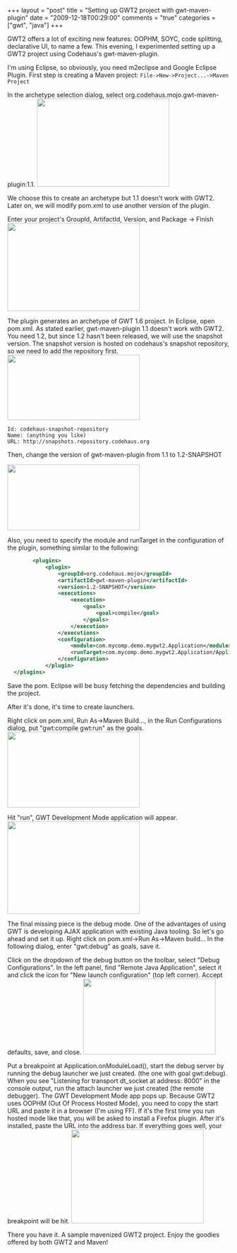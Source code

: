 +++
layout = "post"
title = "Setting up GWT2 project with gwt-maven-plugin"
date = "2009-12-18T00:29:00"
comments = "true"
categories = ["gwt", "java"]
+++

GWT2 offers a lot of exciting new features: OOPHM, SOYC, code splitting, declarative UI, to name a few. This evening, I experimented setting up a GWT2 project using Codehaus's gwt-maven-plugin.

I'm using Eclipse, so obviously, you need m2eclipse and Google Eclipse Plugin. First step is creating a Maven project:
`File->New->Project...->Maven Project`

In the archetype selection dialog, select org.codehaus.mojo.gwt-maven-plugin:1.1.
<a href="http://reminiscential.wordpress.com/files/2009/12/screenshot-new-maven-project.png"><img class="alignnone size-medium wp-image-119" title="Screenshot-New Maven Project" src="http://reminiscential.wordpress.com/files/2009/12/screenshot-new-maven-project.png?w=300" alt="" width="300" height="200" /></a>

We choose this to create an archetype but 1.1 doesn't work with GWT2. Later on, we will modify pom.xml to use another version of the plugin.

Enter your project's GroupId, ArtifactId, Version, and Package -&gt; Finish
<a href="http://reminiscential.wordpress.com/files/2009/12/screenshot-new-maven-project-1.png"><img class="alignnone size-medium wp-image-120" title="Screenshot-New Maven Project -1" src="http://reminiscential.wordpress.com/files/2009/12/screenshot-new-maven-project-1.png?w=300" alt="" width="300" height="200" /></a>

The plugin generates an archetype of GWT 1.6 project. In Eclipse, open pom.xml. As stated earlier, gwt-maven-plugin 1.1 doesn't work with GWT2. You need 1.2, but since 1.2 hasn't been released, we will use the snapshot version. The snapshot version is hosted on codehaus's snapshot repository, so we need to add the repository first.
<a href="http://reminiscential.wordpress.com/files/2009/12/plugin-repo1.png"><img class="alignnone size-medium wp-image-121" title="plugin-repo1" src="http://reminiscential.wordpress.com/files/2009/12/plugin-repo1.png?w=300" alt="" width="300" height="148" /></a>

```
Id: codehaus-snapshot-repository
Name: (anything you like)
URL: http://snapshots.repository.codehaus.org
```

Then, change the version of gwt-maven-plugin from 1.1 to 1.2-SNAPSHOT

<a href="http://reminiscential.wordpress.com/files/2009/12/plugin-repo.png"><img class="alignnone size-medium wp-image-122" title="plugin version" src="http://reminiscential.wordpress.com/files/2009/12/plugin-repo.png?w=300" alt="" width="300" height="149" /></a>

Also, you need to specify the module and runTarget in the configuration of the plugin, something similar to the following:

```xml
        <plugins>
            <plugin>
                <groupId>org.codehaus.mojo</groupId>
                <artifactId>gwt-maven-plugin</artifactId>
                <version>1.2-SNAPSHOT</version>
                <executions>
                    <execution>
                        <goals>
                            <goal>compile</goal>
                        </goals>
                    </execution>
                </executions>
                <configuration>
                    <module>com.mycomp.demo.mygwt2.Application</module>
                    <runTarget>com.mycomp.demo.mygwt2.Application/Application.html</runTarget>
                </configuration>
            </plugin>
  </plugins>
```

Save the pom. Eclipse will be busy fetching the dependencies and building the project.

After it's done, it's time to create launchers.

Right click on pom.xml, Run As-&gt;Maven Build..., in the Run Configurations dialog, put "gwt:compile gwt:run" as the goals.
<a href="http://reminiscential.wordpress.com/files/2009/12/screenshot-run-configurations.png"><img class="alignnone size-medium wp-image-123" title="Screenshot-Run Configurations" src="http://reminiscential.wordpress.com/files/2009/12/screenshot-run-configurations.png?w=300" alt="" width="300" height="172" /></a>

Hit "run", GWT Development Mode application will appear.
<a href="http://reminiscential.wordpress.com/files/2009/12/screenshot-gwt-development-mode.png"><img class="alignnone size-medium wp-image-124" title="Screenshot-GWT Development Mode" src="http://reminiscential.wordpress.com/files/2009/12/screenshot-gwt-development-mode.png?w=300" alt="" width="300" height="210" /></a>

The final missing piece is the debug mode. One of the advantages of using GWT is developing AJAX application with existing Java tooling. So let's go ahead and set it up.
Right click on pom.xml-&gt;Run As-&gt;Maven build...
In the following dialog, enter "gwt:debug" as goals, save it.

Click on the dropdown of the debug button on the toolbar, select "Debug Configurations".
In the left panel, find "Remote Java Application", select it and click the icon for "New launch configuration" (top left corner). Accept defaults, save, and close.
<a href="http://reminiscential.wordpress.com/files/2009/12/screenshot-debug-configurations.png"><img class="alignnone size-medium wp-image-125" title="Screenshot-Debug Configurations" src="http://reminiscential.wordpress.com/files/2009/12/screenshot-debug-configurations.png?w=300" alt="" width="300" height="172" /></a>

Put a breakpoint at Application.onModuleLoad(), start the debug server by running the debug launcher we just created. (the one with goal gwt:debug). When you see "Listening for transport dt_socket at address: 8000" in the console output, run the attach launcher we just created (the remote debugger). The GWT Development Mode app pops up. Because GWT2 uses OOPHM (Out Of Process Hosted Mode), you need to copy the start URL and paste it in a browser (I'm using FF). If it's the first time you run hosted mode like that, you will be asked to install a Firefox plugin. After it's installed, paste the URL into the address bar. If everything goes well, your breakpoint will be hit.
<a href="http://reminiscential.wordpress.com/files/2009/12/screenshot-debug-mygwt2-src-main-java-com-mycomp-demo-mygwt2-client-application-java-eclipse.png"><img class="alignnone size-medium wp-image-126" title="Screenshot-Debug - mygwt2-src-main-java-com-mycomp-demo-mygwt2-client-Application.java - Eclipse" src="http://reminiscential.wordpress.com/files/2009/12/screenshot-debug-mygwt2-src-main-java-com-mycomp-demo-mygwt2-client-application-java-eclipse.png?w=300" alt="" width="300" height="213" /></a>

There you have it. A sample mavenized GWT2 project. Enjoy the goodies offered by both GWT2 and Maven!
